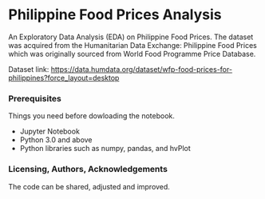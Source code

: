 # Philippine Food Prices Analysis

An Exploratory Data Analysis (EDA) on Philippine Food Prices. The dataset was acquired from the Humanitarian Data Exchange: Philippine Food Prices which was originally sourced from World Food Programme Price Database.

Dataset link: https://data.humdata.org/dataset/wfp-food-prices-for-philippines?force_layout=desktop


### Prerequisites

Things you need before dowloading the notebook.

* Jupyter Notebook
* Python 3.0 and above
* Python libraries such as numpy, pandas, and hvPlot


### Licensing, Authors, Acknowledgements

The code can be shared, adjusted and improved.
